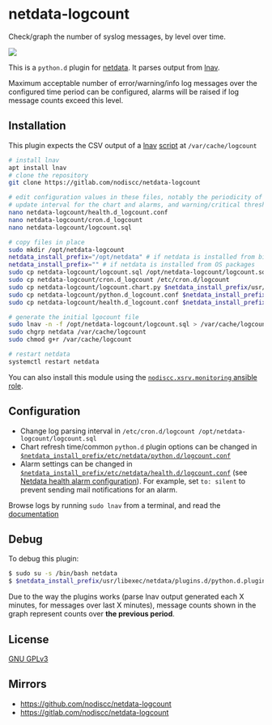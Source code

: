 # netdata-logcount

Check/graph the number of syslog messages, by level over time.

![](https://gitlab.com/nodiscc/toolbox/-/raw/master/DOC/SCREENSHOTS/FQqBT7o.png)

This is a `python.d` plugin for [netdata](https://my-netdata.io/). It parses output from [lnav](https://lnav.org/).

Maximum acceptable number of error/warning/info log messages over the configured time period can be configured, alarms will be raised if log message counts exceed this level.


## Installation

This plugin expects the CSV output of a [lnav](https://lnav.org/) [script](logcount.sql) at `/var/cache/logcount`

```bash
# install lnav
apt install lnav
# clone the repository
git clone https://gitlab.com/nodiscc/netdata-logcount

# edit configuration values in these files, notably the periodicity of logcount file generation,
# update interval for the chart and alarms, and warning/critical thresholds for number of log messages
nano netdata-logcount/health.d_logcount.conf
nano netdata-logcount/cron.d_logcount
nano netdata-logcount/logcount.sql

# copy files in place
sudo mkdir /opt/netdata-logcount
netdata_install_prefix="/opt/netdata" # if netdata is installed from binary/.run script
netdata_install_prefix="" # if netdata is installed from OS packages
sudo cp netdata-logcount/logcount.sql /opt/netdata-logcount/logcount.sql
sudo cp netdata-logcount/cron.d_logcount /etc/cron.d/logcount
sudo cp netdata-logcount/logcount.chart.py $netdata_install_prefix/usr/libexec/netdata/python.d/
sudo cp netdata-logcount/python.d_logcount.conf $netdata_install_prefix/etc/netdata/python.d/logcount.conf
sudo cp netdata-logcount/health.d_logcount.conf $netdata_install_prefix/etc/netdata/health.d/logcount.conf

# generate the initial lgocount file
sudo lnav -n -f /opt/netdata-logcount/logcount.sql > /var/cache/logcount
sudo chgrp netdata /var/cache/logcount
sudo chmod g+r /var/cache/logcount

# restart netdata
systemctl restart netdata

```

You can also install this module using the [`nodiscc.xsrv.monitoring` ansible role](https://gitlab.com/nodiscc/xsrv/-/tree/master/roles/monitoring).


## Configuration

- Change log parsing interval in `/etc/cron.d/logcount /opt/netdata-logcount/logcount.sql`
- Chart refresh time/common `python.d` plugin options can be changed in [`$netdata_install_prefix/etc/netdata/python.d/logcount.conf`](python.d_logcount.conf)
- Alarm settings can be changed in [`$netdata_install_prefix/etc/netdata/health.d/logcount.conf`](health.d_logcount.conf) (see [Netdata health alarm configuration](https://learn.netdata.cloud/docs/monitor/configure-alarms)). For example, set `to: silent` to prevent sending mail notifications for an alarm.

Browse logs by running `sudo lnav` from a terminal, and read the [documentation](https://lnav.readthedocs.io/en/latest/)


## Debug

To debug this plugin:

```bash
$ sudo su -s /bin/bash netdata
$ $netdata_install_prefix/usr/libexec/netdata/plugins.d/python.d.plugin 1  debug trace logcount
```

Due to the way the plugins works (parse lnav output generated each X minutes, for messages over last X minutes), message counts shown in the graph represent counts over **the previous period**.

## License

[GNU GPLv3](LICENSE)

## Mirrors

- https://github.com/nodiscc/netdata-logcount
- https://gitlab.com/nodiscc/netdata-logcount

